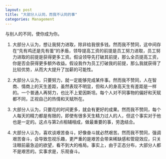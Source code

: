 ```yaml
---
layout: post
title: "大部分人认同，而我不认同的事"
categories: Management
---
```

与别人的不同，使你成为你。

1. 大部分人认为，想让我努力进取，除非给我很多钱。然而我不赞同，这中间存在“先有鸡还是先有蛋”的矛盾，领导提高工资的前提是员工努力进取，员工努力进取的前提是获得更多工资。假设领导先打破其前提，那么全员提高工资，你是否会获得更多额外收益。假设我作为员工打破我的前提，那么我就获得了比较优势，从而大大提升了加薪的可能性。

2. 大部分人认为，只要努力，就一定能够完成某件事。然而我不赞同，人在智商、情商上的天生差距，虽然表现不明显，但和人的身高天生有差距是一样的。一个普通人再努力，也比不上爱因斯坦。每个人对不同事物的偏好和天赋都不同，正视自己的热情和天赋所在。

3. 大部分人认为，只要花的时间更多，就会有更好的成果。然而我不赞同，每个人每天的精力都是有限的，即使有很多天生精力过人的人，但这个事实对于他也是一定的。这点与第2点相辅相成，做最重要的事，劳逸结合。

4. 大部分人认为，喜欢谈艰苦奋斗，好像奋斗就必然艰苦。然而我不赞同，强调艰苦奋斗，会导致忽视乐趣，更严重的是艰苦会带来稀缺感和管窥效应，只关注眼前最急迫的欲望，看不到大的格局。事实上，由于正态分布，大部分人都不是艰苦的。实事求是，乐观奋斗。